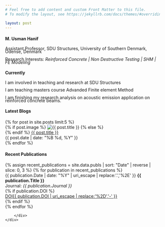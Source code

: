 ```yaml
---
# Feel free to add content and custom Front Matter to this file.
# To modify the layout, see https://jekyllrb.com/docs/themes/#overriding-theme-defaults

layout: post
---
```


<div class="container">
    <div class="box only-box">    
     <h4>M. Usman Hanif</h4>
     <div style="font-size: 14px; line-height: 0.75">
     <p>Assistant Professor, SDU Structures, University of Southern Denmark, Odense, Denmark</p>
     <p>Research Interests: <em> Reinforced Concrete | Non Destructive Testing | SHM | FE Modeling</em></p>
     </div>
     </div>
</div>

<div class="container">
    <div class="box only-box">    
     <h4>Currently</h4>
     <div style="font-size: 14px; line-height: 0.75">
     <p>I am involved in teaching and research at SDU Structures</p>
     <p>I am teaching masters course Advanded Finite element Method</p>
     <p>I am finishing my research analysis on acoustic emission application on reinforced concrete beams.</p>
     </div>
     </div>
</div>



 <div class="container">
        <div class="box left-box">
            <div class="col-md-6">
            <h4>Latest Blogs</h4>
            {% for post in site.posts limit:5 %}
            <div class="post-preview" data-title="{{ post.title }}">
                {% if post.image %}
                <img src="{{ post.image | relative_url }}" alt="{{ post.title }}" class="post-thumbnail">
                {% else %}
                <div class="post-thumbnail"></div> <!-- Placeholder for consistency -->
                {% endif %}
                <a href="{{ post.url | relative_url }}" class="post-titles">{{ post.title }}</a> &nbsp; &nbsp;
                <div class="post-meta">{{ post.date | date: "%B %d, %Y" }}</div>
            </div>
            {% endfor %}
        </div>
        </div>
        <div class="box right-box">
            <h4>Recent Publications</h4>
    {% assign recent_publications = site.data.publs | sort: "Date" | reverse | slice: 0, 3 %}
    {% for publication in recent_publications %}
        <div class="mainbar">
            <span class="yearbadge yearbadge-red">{{ publication.Date | date: "%Y" | uri_escape | replace:'.','%2E' }}</span>
                <strong>{{ publication.Title }}</strong><br>
                Journal:<em> {{ publication.Journal }}</em><br>
                {% if publication.DOI %}
                    <a href="{{ publication.DOI }}" target="_blank" class="badge-link">
                        <div class="doi-container"><span class="doi-text doi-badge">DOI</span><span class="doi-text badge badge-primary">{{ publication.DOI | uri_escape | replace:'%2D','-' }}</span></div>
                    </a>
                {% endif %}
        </div>
    {% endfor %}

        </div>
    </div>



